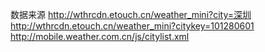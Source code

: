数据来源
http://wthrcdn.etouch.cn/weather_mini?city=深圳
http://wthrcdn.etouch.cn/weather_mini?citykey=101280601
http://mobile.weather.com.cn/js/citylist.xml